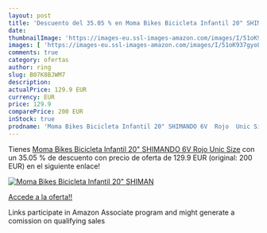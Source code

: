 ```yaml
---
layout: post
title: 'Descuento del 35.05 % en Moma Bikes Bicicleta Infantil 20" SHIMAN'
date: 
thumbnailImage: 'https://images-eu.ssl-images-amazon.com/images/I/51oK937gyoL._SL200_.jpg'
images: [ 'https://images-eu.ssl-images-amazon.com/images/I/51oK937gyoL._SL200_.jpg' ]
comments: true
category: ofertas
author: ring
slug: B07K8BJWM7
description:
actualPrice: 129.9 EUR
currency: EUR
price: 129.9
comparePrice: 200 EUR
inStock: true
prodname: 'Moma Bikes Bicicleta Infantil 20" SHIMANDO 6V  Rojo  Unic Size'
---
```


Tienes [Moma Bikes Bicicleta Infantil 20" SHIMANDO 6V  Rojo  Unic Size](https://www.amazon.es/dp/B07K8BJWM7/?tag=tolees-21) con un 35.05 % de descuento con precio de oferta de 129.9 EUR (original: 200 EUR) en el siguiente enlace!

[![Moma Bikes Bicicleta Infantil 20" SHIMAN](https://images-eu.ssl-images-amazon.com/images/I/51oK937gyoL._SL200_.jpg)](https://www.amazon.es/dp/B07K8BJWM7/?tag=tolees-21)

[Accede a la oferta!!](https://www.amazon.es/dp/B07K8BJWM7/?tag=tolees-21)

Links participate in Amazon Associate program and might generate a comission on qualifying sales


